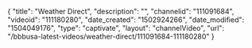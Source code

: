 {
    "title": "Weather Direct",
    "description": "",
    "channelid": "111091684",
    "videoid": "111180280",
    "date_created": "1502924266",
    "date_modified": "1504049176",
    "type": "captivate",
    "layout": "channelVideo",
    "url": "\/bbbusa-latest-videos\/weather-direct\/111091684-111180280"
}